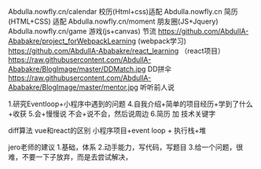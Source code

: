 Abdulla.nowfly.cn/calendar 校历(Html+css)适配
Abdulla.nowfly.cn 简历(HTML+CSS) 适配
Abdulla.nowfly.cn/moment 朋友圈(JS+Jquery)
Abdulla.nowfly.cn/game 游戏(js+canvas) 节流
https://github.com/AbdullA-Ababakre/project_forWebpackLearning   (webpack学习)
https://github.com/AbdullA-Ababakre/react_learning （react项目）
https://raw.githubusercontent.com/AbdullA-Ababakre/BlogImage/master/DDMatch.jpg     DD拼伞
https://raw.githubusercontent.com/AbdullA-Ababakre/BlogImage/master/mentor.jpg        听听前人说






1.研究Eventloop+小程序中遇到的问题
4.自我介绍+简单的项目经历+学到了什么+收获
5.会+慢慢说 不会+说不会，然后说周边
6.简历 加    技术关键字

diff算法            vue和react的区别
小程序项目+event loop + 执行栈+堆



jero老师的建议
1.基础，体系
2.动手能力，写代码，写题目
3.给一个问题，很难，不要一下子放弃，而是去尝试解决，


